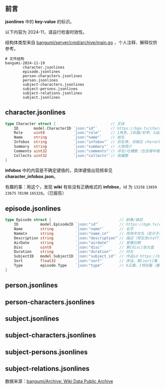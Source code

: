 ## 前言

**jsonlines** 中的 **key-value** 的标识。

以下内容为 2024-11，请自行检查时效性。

结构体类型来自 [bangumi/server/cmd/archive/main.go](https://github.com/bangumi/server/blob/b719b55ee31172054b2233de7d1827d211a2f7df/cmd/archive/main.go) ，个人注释、解释仅供参考。

```shell
# 文件结构
bangumi-2024-11-19
        character.jsonlines
        episode.jsonlines
        person-characters.jsonlines
        person.jsonlines
        subject-characters.jsonlines
        subject-persons.jsonlines
        subject-relations.jsonlines
        subject.jsonlines
```

## character.jsonlines

```go
type Character struct {							// 实体
	ID       model.CharacterID `json:"id"`		// https://bgm.tv/character/[id]
	Role     uint8             `json:"role"`	// 1角色，2机器/机甲，3战舰，4标志（猜测）
	Name     string            `json:"name"`	// 姓名
	Infobox  string            `json:"infobox"`	// 别名等，详细见 character_infobox.json
	Summary  string            `json:"summary"`	// 人物简介
	Comments uint32            `json:"comments"`// 评论/吐槽数（包含楼中楼）
	Collects uint32            `json:"collects"`// 收藏数
}
```

**infobox** 中的内容是不确定键值的，具体键值出现频率见 **character_infobox.json**。

有趣的事：用这个，发现 **wiki** 有些没有正确格式的 **infobox**，id 为 `13258` `13659` `23675` `78190` `165328`。（已报告）

## episode.jsonlines

```go
type Episode struct {								// 剧集/曲目
	ID          model.EpisodeID `json:"id"`			// https://bgm.tv/ep/[id]
	Name        string          `json:"name"`		// 名字
	NameCn      string          `json:"name_cn"`	// 简体中文名（显示于章节列表）
	Description string          `json:"description"`// 描述（常包含staff，summary）
	AirDate     string          `json:"airdate"`	// 首播日期
	Disc        uint8           `json:"disc"`		// 第[disc]张光盘
	Duration    string          `json:"duration"`	// 时长
	SubjectID   model.SubjectID `json:"subject_id"`	// 作品id https://bgm.tv/subject/[id]
	Sort        float32         `json:"sort"`		// 序话，第[sort]集
	Type        episode.Type    `json:"type"`		// 0正篇，1特别篇（番外/总集），2OP，3ED，4Trailer，5MAD，6O其他
}
```

## person.jsonlines



## person-characters.jsonlines



## subject.jsonlines



## subject-characters.jsonlines



## subject-persons.jsonlines



## subject-relations.jsonlines



数据来源：[bangumi/Archive: Wiki Data Public Archive](https://github.com/bangumi/Archive)